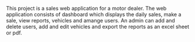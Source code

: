This project is a sales web application for a motor dealer. The web application consists of dashboard which displays the daily sales, make a sale, view reports, vehicles and amange users. 
An admin can add and delete users, add and edit vehicles and export the reports as an excel sheet or pdf. 
